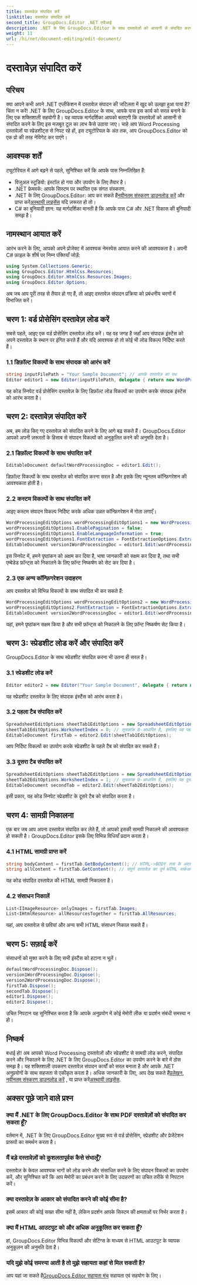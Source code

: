 ```yaml
---
title: दस्तावेज़ संपादित करें
linktitle: दस्तावेज़ संपादित करें
second_title: GroupDocs.Editor .NET एपीआई
description: .NET के लिए GroupDocs.Editor के साथ दस्तावेज़ों को आसानी से संपादित करना सीखें। Word Processing और Spreadsheet फ़ाइलों के लिए चरण-दर-चरण मार्गदर्शिका।
weight: 11
url: /hi/net/document-editing/edit-document/
---
```


# दस्तावेज़ संपादित करें

## परिचय
क्या आपने कभी अपने .NET एप्लीकेशन में दस्तावेज़ संपादन की जटिलता में खुद को उलझा हुआ पाया है? चिंता न करें! .NET के लिए GroupDocs.Editor के साथ, आपके पास इस कार्य को सरल बनाने के लिए एक शक्तिशाली सहयोगी है। यह व्यापक मार्गदर्शिका आपको बताएगी कि दस्तावेज़ों को आसानी से संपादित करने के लिए इस मज़बूत टूल का लाभ कैसे उठाया जाए। चाहे आप Word Processing दस्तावेज़ों या स्प्रेडशीट्स से निपट रहे हों, इस ट्यूटोरियल के अंत तक, आप GroupDocs.Editor को एक प्रो की तरह नेविगेट कर पाएंगे।
## आवश्यक शर्तें
ट्यूटोरियल में आगे बढ़ने से पहले, सुनिश्चित करें कि आपके पास निम्नलिखित हैं:
- विजुअल स्टूडियो: इंस्टॉल हो गया और उपयोग के लिए तैयार है।
- .NET फ्रेमवर्क: आपके सिस्टम पर स्थापित एक संगत संस्करण.
-  .NET के लिए GroupDocs.Editor: आप कर सकते हैं[नवीनतम संस्करण डाउनलोड करें](https://releases.groupdocs.com/editor/net/) और प्राप्त करें[अस्थायी लाइसेंस](https://purchase.groupdocs.com/temporary-license/) यदि ज़रूरत हो तो।
- C# का बुनियादी ज्ञान: यह मार्गदर्शिका मानती है कि आपके पास C# और .NET विकास की बुनियादी समझ है।
## नामस्थान आयात करें
आरंभ करने के लिए, आपको अपने प्रोजेक्ट में आवश्यक नेमस्पेस आयात करने की आवश्यकता है। अपनी C# फ़ाइल के शीर्ष पर निम्न पंक्तियाँ जोड़ें:
```csharp
using System.Collections.Generic;
using GroupDocs.Editor.HtmlCss.Resources;
using GroupDocs.Editor.HtmlCss.Resources.Images;
using GroupDocs.Editor.Options;
```
अब जब आप पूरी तरह से तैयार हो गए हैं, तो आइए दस्तावेज़ संपादन प्रक्रिया को प्रबंधनीय चरणों में विभाजित करें।
## चरण 1: वर्ड प्रोसेसिंग दस्तावेज़ लोड करें
सबसे पहले, आइए एक वर्ड प्रोसेसिंग दस्तावेज़ लोड करें। यह वह जगह है जहाँ आप संपादक इंस्टेंस को अपने दस्तावेज़ के स्थान पर इंगित करते हैं और यदि आवश्यक हो तो कोई भी लोड विकल्प निर्दिष्ट करते हैं।
### 1.1 डिफ़ॉल्ट विकल्पों के साथ संपादक को आरंभ करें
```csharp
string inputFilePath = "Your Sample Document"; // आपके दस्तावेज़ का पथ
Editor editor1 = new Editor(inputFilePath, delegate { return new WordProcessingLoadOptions(); });
```
यह कोड स्निपेट वर्ड प्रोसेसिंग दस्तावेज़ के लिए डिफ़ॉल्ट लोड विकल्पों का उपयोग करके संपादक इंस्टेंस को आरंभ करता है।
## चरण 2: दस्तावेज़ संपादित करें
अब, हम लोड किए गए दस्तावेज़ को संपादित करने के लिए आगे बढ़ सकते हैं। GroupDocs.Editor आपको अपनी ज़रूरतों के हिसाब से संपादन विकल्पों को अनुकूलित करने की अनुमति देता है।
### 2.1 डिफ़ॉल्ट विकल्पों के साथ संपादित करें
```csharp
EditableDocument defaultWordProcessingDoc = editor1.Edit();
```
डिफ़ॉल्ट विकल्पों के साथ दस्तावेज़ को संपादित करना सरल है और इसके लिए न्यूनतम कॉन्फ़िगरेशन की आवश्यकता होती है।
### 2.2 कस्टम विकल्पों के साथ संपादित करें
आइए कस्टम संपादन विकल्प निर्दिष्ट करके अधिक उन्नत कॉन्फ़िगरेशन में गोता लगाएँ।
```csharp
WordProcessingEditOptions wordProcessingEditOptions1 = new WordProcessingEditOptions();
wordProcessingEditOptions1.EnablePagination = false;
wordProcessingEditOptions1.EnableLanguageInformation = true;
wordProcessingEditOptions1.FontExtraction = FontExtractionOptions.ExtractAllEmbedded;
EditableDocument version1WordProcessingDoc = editor1.Edit(wordProcessingEditOptions1);
```
इस स्निपेट में, हमने पृष्ठांकन को अक्षम कर दिया है, भाषा जानकारी को सक्षम कर दिया है, तथा सभी एम्बेडेड फ़ॉन्ट्स को निकालने के लिए फ़ॉन्ट निष्कर्षण को सेट कर दिया है।
### 2.3 एक अन्य कॉन्फ़िगरेशन उदाहरण
आप दस्तावेज़ को विभिन्न विकल्पों के साथ संपादित भी कर सकते हैं:
```csharp
WordProcessingEditOptions wordProcessingEditOptions2 = new WordProcessingEditOptions(true);
wordProcessingEditOptions2.FontExtraction = FontExtractionOptions.ExtractAll;
EditableDocument version2WordProcessingDoc = editor1.Edit(wordProcessingEditOptions2);
```
यहां, हमने पृष्ठांकन सक्षम किया है और सभी फ़ॉन्ट्स को निकालने के लिए फ़ॉन्ट निष्कर्षण सेट किया है।
## चरण 3: स्प्रेडशीट लोड करें और संपादित करें
GroupDocs.Editor के साथ स्प्रेडशीट संपादित करना भी उतना ही सरल है।
### 3.1 स्प्रेडशीट लोड करें
```csharp
Editor editor2 = new Editor("Your Sample Document", delegate { return new SpreadsheetLoadOptions(); });
```
यह स्प्रेडशीट दस्तावेज़ के लिए संपादक इंस्टैंस को आरंभ करता है।
### 3.2 पहला टैब संपादित करें
```csharp
SpreadsheetEditOptions sheetTab1EditOptions = new SpreadsheetEditOptions();
sheetTab1EditOptions.WorksheetIndex = 0; // सूचकांक 0-आधारित है, इसलिए यह पहला टैब है
EditableDocument firstTab = editor2.Edit(sheetTab1EditOptions);
```
आप निर्दिष्ट विकल्पों का उपयोग करके स्प्रेडशीट के पहले टैब को संपादित कर सकते हैं।
### 3.3 दूसरा टैब संपादित करें
```csharp
SpreadsheetEditOptions sheetTab2EditOptions = new SpreadsheetEditOptions();
sheetTab2EditOptions.WorksheetIndex = 1; // सूचकांक 0-आधारित है, इसलिए यह दूसरा टैब है
EditableDocument secondTab = editor2.Edit(sheetTab2EditOptions);
```
इसी प्रकार, यह कोड स्निपेट स्प्रेडशीट के दूसरे टैब को संपादित करता है।
## चरण 4: सामग्री निकालना
एक बार जब आप अपना दस्तावेज़ संपादित कर लेते हैं, तो आपको इसकी सामग्री निकालने की आवश्यकता हो सकती है। GroupDocs.Editor इसके लिए विभिन्न विधियाँ प्रदान करता है।
### 4.1 HTML सामग्री प्राप्त करें
```csharp
string bodyContent = firstTab.GetBodyContent(); // HTML->BODY तत्व के अंदर से HTML मार्कअप
string allContent = firstTab.GetContent(); // संपूर्ण दस्तावेज़ का पूर्ण HTML मार्कअप, जिसमें HTML->HEAD हेडर और उसकी सामग्री शामिल है
```
यह कोड संपादित दस्तावेज़ की HTML सामग्री निकालता है।
### 4.2 संसाधन निकालें
```csharp
List<IImageResource> onlyImages = firstTab.Images;
List<IHtmlResource> allResourcesTogether = firstTab.AllResources;
```
यहां, आप दस्तावेज़ से छवियां और अन्य सभी HTML संसाधन निकाल सकते हैं।
## चरण 5: सफ़ाई करें
संसाधनों को मुक्त करने के लिए सभी इंस्टैंस को हटाना न भूलें।
```csharp
defaultWordProcessingDoc.Dispose();
version1WordProcessingDoc.Dispose();
version2WordProcessingDoc.Dispose();
firstTab.Dispose();
secondTab.Dispose();
editor1.Dispose();
editor2.Dispose();
```
उचित निपटान यह सुनिश्चित करता है कि आपके अनुप्रयोग में कोई मेमोरी लीक या प्रदर्शन संबंधी समस्या न हो।
## निष्कर्ष
 बधाई हो! अब आपको Word Processing दस्तावेज़ों और स्प्रेडशीट से सामग्री लोड करने, संपादित करने और निकालने के लिए .NET के लिए GroupDocs.Editor का उपयोग करने के बारे में ठोस समझ है। यह शक्तिशाली उपकरण दस्तावेज़ संपादन कार्यों को सरल बनाता है और आपके .NET अनुप्रयोगों के साथ सहजता से एकीकृत करता है। अधिक जानकारी के लिए, आप देख सकते हैं[प्रलेखन](https://tutorials.groupdocs.com/editor/net/), [नवीनतम संस्करण डाउनलोड करें](https://releases.groupdocs.com/editor/net/) , या प्राप्त करें[अस्थायी लाइसेंस](https://purchase.groupdocs.com/temporary-license/).
## अक्सर पूछे जाने वाले प्रश्न
### क्या मैं .NET के लिए GroupDocs.Editor के साथ PDF दस्तावेज़ों को संपादित कर सकता हूँ?
वर्तमान में, .NET के लिए GroupDocs.Editor मुख्य रूप से वर्ड प्रोसेसिंग, स्प्रेडशीट और प्रेजेंटेशन प्रारूपों का समर्थन करता है।
### मैं बड़े दस्तावेज़ों को कुशलतापूर्वक कैसे संभालूँ?
दस्तावेज़ के केवल आवश्यक भागों को लोड करने और संसाधित करने के लिए संपादन विकल्पों का उपयोग करें, और सुनिश्चित करें कि आप मेमोरी का प्रबंधन करने के लिए उदाहरणों का उचित तरीके से निपटान करें।
### क्या दस्तावेज़ के आकार को संपादित करने की कोई सीमा है?
इसमें आकार की कोई सख्त सीमा नहीं है, लेकिन प्रदर्शन आपके सिस्टम की क्षमताओं पर निर्भर करता है।
### क्या मैं HTML आउटपुट को और अधिक अनुकूलित कर सकता हूँ?
हां, GroupDocs.Editor विभिन्न विकल्पों और सेटिंग्स के माध्यम से HTML आउटपुट के व्यापक अनुकूलन की अनुमति देता है।
### यदि मुझे कोई समस्या आती है तो मुझे सहायता कहां से मिल सकती है?
 आप यहां जा सकते हैं[GroupDocs.Editor सहायता मंच](https://forum.groupdocs.com/c/editor/20) सहायता एवं सहयोग के लिए।